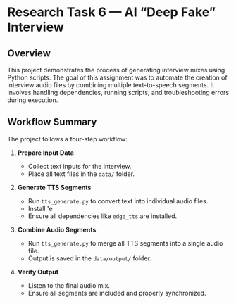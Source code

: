 # Research Task 6 — AI “Deep Fake” Interview 

## Overview
This project demonstrates the process of generating interview mixes using Python scripts. The goal of this assignment was to automate the creation of interview audio files by combining multiple text-to-speech segments. It involves handling dependencies, running scripts, and troubleshooting errors during execution.

## Workflow Summary

The project follows a four-step workflow:

1. **Prepare Input Data**  
   - Collect text inputs for the interview.  
   - Place all text files in the `data/` folder.

2. **Generate TTS Segments**  
   - Run `tts_generate.py` to convert text into individual audio files.
   - Install 'e
   - Ensure all dependencies like `edge_tts` are installed.

3. **Combine Audio Segments**  
   - Run `tts_generate.py` to merge all TTS segments into a single audio file.  
   - Output is saved in the `data/output/` folder.

4. **Verify Output**  
   - Listen to the final audio mix.  
   - Ensure all segments are included and properly synchronized.

